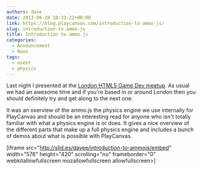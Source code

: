 ```yaml
---
authors: dave
date: 2013-08-28 10:33:22+00:00
link: https://blog.playcanvas.com/introduction-to-ammo-js/
slug: introduction-to-ammo-js
title: Introduction to ammo.js
categories:
  - Announcement
  - News
tags:
  - event
  - physics
---
```


Last night I presented at the [London HTML5 Game Dev meetup](http://www.meetup.com/London-HTML5-Game-Developers/). As usual we had an awesome time and if you're based in or around London then you should definitely try and get along to the next one.

It was an overview of the ammo.js the physics engine we use internally for PlayCanvas and should be an interesting read for anyone who isn't totally familiar with what a physics engine is or does. It gives a nice overview of the different parts that make up a full physics engine and includes a bunch of demos about what is possible with PlayCanvas.

[iframe src="http://slid.es/davee/introduction-to-ammojs/embed" width="576" height="420" scrolling="no" frameborder="0" webkitallowfullscreen mozallowfullscreen allowfullscreen>]
